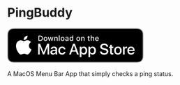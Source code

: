 PingBuddy
=========

[![Available on the Mac App Store](docs/mac-app-store.svg)](https://apps.apple.com/us/app/id1523341507)

A MacOS Menu Bar App that simply checks a ping status.

